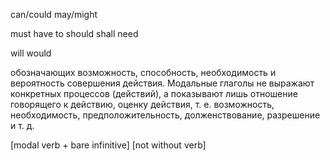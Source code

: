 can/could
may/might

must
have to
should
shall
need

will
would

обозначающих возможность, способность, необходимость и вероятность совершения действия. 
Модальные глаголы не выражают конкретных процессов (действий), 
а показывают лишь отношение говорящего к действию, 
оценку действия, 
т. е. возможность, необходимость, предположительность, долженствование, разрешение и т. д.
 
[modal verb + bare infinitive] 
[not without verb]